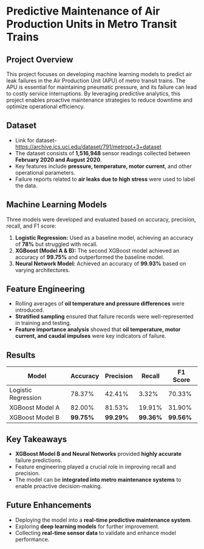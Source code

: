 # **Predictive Maintenance of Air Production Units in Metro Transit Trains**

## **Project Overview**
This project focuses on developing machine learning models to predict air leak failures in the Air Production Unit (APU) of metro transit trains. The APU is essential for maintaining pneumatic pressure, and its failure can lead to costly service interruptions. By leveraging predictive analytics, this project enables proactive maintenance strategies to reduce downtime and optimize operational efficiency.

## **Dataset**
- Link for dataset- https://archive.ics.uci.edu/dataset/791/metropt+3+dataset
- The dataset consists of **1,516,948** sensor readings collected between **February 2020 and August 2020**.
- Key features include **pressure, temperature, motor current**, and other operational parameters.
- Failure reports related to **air leaks due to high stress** were used to label the data.

## **Machine Learning Models**
Three models were developed and evaluated based on accuracy, precision, recall, and F1 score:
1. **Logistic Regression:** Used as a baseline model, achieving an accuracy of **78%** but struggled with recall.
2. **XGBoost (Model A & B):** The second XGBoost model achieved an accuracy of **99.75%** and outperformed the baseline model.
3. **Neural Network Model:** Achieved an accuracy of **99.93%** based on varying architectures.

## **Feature Engineering**
- Rolling averages of **oil temperature and pressure differences** were introduced.
- **Stratified sampling** ensured that failure records were well-represented in training and testing.
- **Feature importance analysis** showed that **oil temperature, motor current, and caudal impulses** were key indicators of failure.

## **Results**
| Model | Accuracy | Precision | Recall | F1 Score |
|--------|---------|-----------|--------|---------|
| Logistic Regression | 78.37% | 42.41% | 3.32% | 70.33% |
| XGBoost Model A | 82.00% | 81.53% | 19.91% | 31.90% |
| XGBoost Model B | **99.75%** | **99.29%** | **99.36%** | **99.56%** |


## **Key Takeaways**
- **XGBoost Model B and Neural Networks** provided **highly accurate** failure predictions.
- Feature engineering played a crucial role in improving recall and precision.
- The model can be **integrated into metro maintenance systems** to enable proactive decision-making.

## **Future Enhancements**
- Deploying the model into a **real-time predictive maintenance system**.
- Exploring **deep learning models** for further improvement.
- Collecting **real-time sensor data** to validate and enhance model performance.
